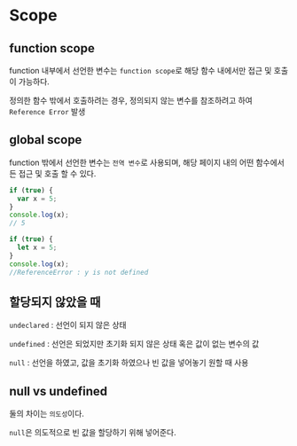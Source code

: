 # Scope

## function scope

function 내부에서 선언한 변수는 `function scope`로 해당 함수 내에서만 접근 및 호출이 가능하다.

정의한 함수 밖에서 호출하려는 경우, 정의되지 않는 변수를 참조하려고 하여 `Reference Error` 발생

## global scope

function 밖에서 선언한 변수는 `전역 변수`로 사용되며, 해당 페이지 내의 어떤 함수에서든 접근 및 호출 할 수 있다.

```js
if (true) {
  var x = 5;
}
console.log(x);
// 5
```

```js
if (true) {
  let x = 5;
}
console.log(x);
//ReferenceError : y is not defined
```

## 할당되지 않았을 때

`undeclared` : 선언이 되지 않은 상태

`undefined` : 선언은 되었지만 초기화 되지 않은 상태 혹은 값이 없는 변수의 값

`null` : 선언을 하였고, 값을 초기화 하였으나 빈 값을 넣어놓기 원할 때 사용

## null vs undefined

둘의 차이는 `의도성`이다.

`null`은 의도적으로 빈 값을 할당하기 위해 넣어준다.
